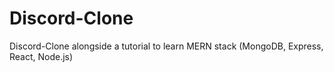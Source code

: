 # Discord-Clone
Discord-Clone alongside a tutorial to learn MERN stack (MongoDB, Express, React, Node.js)
